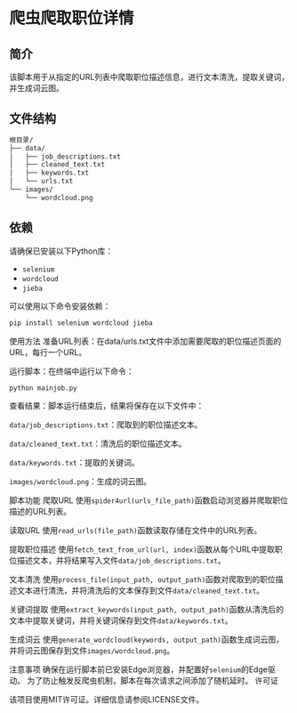# 爬虫爬取职位详情

## 简介

该脚本用于从指定的URL列表中爬取职位描述信息，进行文本清洗，提取关键词，并生成词云图。

## 文件结构
```bash
根目录/
├── data/
│   ├── job_descriptions.txt
│   ├── cleaned_text.txt
│   ├── keywords.txt
│   └── urls.txt
└── images/
    └── wordcloud.png
```


## 依赖

请确保已安装以下Python库：

- `selenium`
- `wordcloud`
- `jieba`

可以使用以下命令安装依赖：

```bash
pip install selenium wordcloud jieba
```

使用方法
准备URL列表：在data/urls.txt文件中添加需要爬取的职位描述页面的URL，每行一个URL。

运行脚本：在终端中运行以下命令：
```bash
python mainjob.py
```
查看结果：脚本运行结束后，结果将保存在以下文件中：

`data/job_descriptions.txt`：爬取到的职位描述文本。

`data/cleaned_text.txt`：清洗后的职位描述文本。

`data/keywords.txt`：提取的关键词。

`images/wordcloud.png`：生成的词云图。

脚本功能
爬取URL
使用`spider4url(urls_file_path)`函数启动浏览器并爬取职位描述的URL列表。

读取URL
使用`read_urls(file_path)`函数读取存储在文件中的URL列表。

提取职位描述
使用`fetch_text_from_url(url, index)`函数从每个URL中提取职位描述文本，并将结果写入文件`data/job_descriptions.txt`。

文本清洗
使用`process_file(input_path, output_path)`函数对爬取到的职位描述文本进行清洗，并将清洗后的文本保存到文件`data/cleaned_text.txt`。

关键词提取
使用`extract_keywords(input_path, output_path)`函数从清洗后的文本中提取关键词，并将关键词保存到文件`data/keywords.txt`。

生成词云
使用`generate_wordcloud(keywords, output_path)`函数生成词云图，并将词云图保存到文件`images/wordcloud.png`。

注意事项
确保在运行脚本前已安装Edge浏览器，并配置好`selenium`的Edge驱动。
为了防止触发反爬虫机制，脚本在每次请求之间添加了随机延时。
许可证

该项目使用MIT许可证。详细信息请参阅LICENSE文件。
